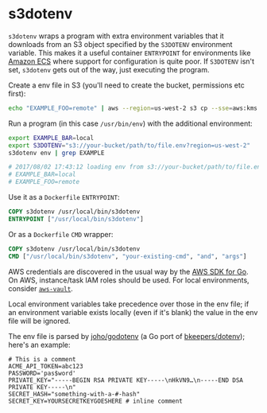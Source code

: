 s3dotenv
========

`s3dotenv` wraps a program with extra environment variables that it downloads from an S3 object specified by the `S3DOTENV` environment variable. This makes it a useful container `ENTRYPOINT` for environments like [Amazon ECS][ecs] where support for configuration is quite poor. If `S3DOTENV` isn't set, `s3dotenv` gets out of the way, just executing the program.

Create a env file in S3 (you'll need to create the bucket, permissions etc first):

```sh
echo "EXAMPLE_FOO=remote" | aws --region=us-west-2 s3 cp --sse=aws:kms - s3://your-bucket/path/to/file.env
```

Run a program (in this case `/usr/bin/env`) with the additional environment:

```sh
export EXAMPLE_BAR=local
export S3DOTENV="s3://your-bucket/path/to/file.env?region=us-west-2"
s3dotenv env | grep EXAMPLE

# 2017/08/02 17:43:12 loading env from s3://your-bucket/path/to/file.env?region=us-west-2
# EXAMPLE_BAR=local
# EXAMPLE_FOO=remote
```

Use it as a `Dockerfile` `ENTRYPOINT`:

```Dockerfile
COPY s3dotenv /usr/local/bin/s3dotenv
ENTRYPOINT ["/usr/local/bin/s3dotenv"]
```

Or as a `Dockerfile` `CMD` wrapper:

```Dockerfile
COPY s3dotenv /usr/local/bin/s3dotenv
CMD ["/usr/local/bin/s3dotenv", "your-existing-cmd", "and", "args"]
```

AWS credentials are discovered in the usual way by the [AWS SDK for Go][aws-sdk]. On AWS, instance/task IAM roles should be used. For local environments, consider [`aws-vault`][aws-vault].

Local environment variables take precedence over those in the env file; if an environment variable exists locally (even if it's blank) the value in the env file will be ignored.

The env file is parsed by [joho/godotenv][godotenv] (a Go port of [bkeepers/dotenv][dotenv]); here's an example:

```
# This is a comment
ACME_API_TOKEN=abc123
PASSWORD='pas$word'
PRIVATE_KEY="-----BEGIN RSA PRIVATE KEY-----\nHkVN9…\n-----END DSA PRIVATE KEY-----\n"
SECRET_HASH="something-with-a-#-hash"
SECRET_KEY=YOURSECRETKEYGOESHERE # inline comment
```

[aws-vault]: https://github.com/99designs/aws-vault
[godotenv]: https://github.com/joho/godotenv
[aws-sdk]: https://aws.amazon.com/sdk-for-go/
[dotenv]: https://github.com/bkeepers/dotenv
[ecs]: https://aws.amazon.com/ecs/
